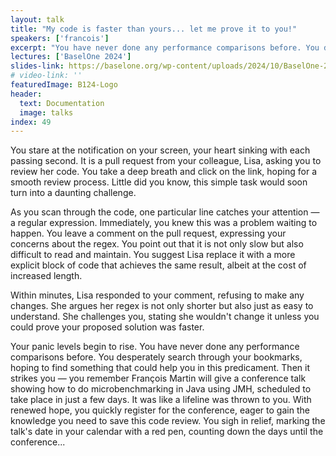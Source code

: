 ```yaml
---
layout: talk
title: "My code is faster than yours... let me prove it to you!"
speakers: ['francois']
excerpt: "You have never done any performance comparisons before. You desperately search through your bookmarks, hoping to find something that could help you in this predicament. Then it strikes you — you remember François Martin will give a conference talk showing how to do microbenchmarking in Java using JMH, scheduled to take place in just a few days. It was like a lifeline was thrown to you. With renewed hope, you quickly register for the conference, eager to gain the knowledge you need to save this code review. You sigh in relief, marking the talk's date in your calendar with a red pen, counting down the days until the conference..."
lectures: ['BaselOne 2024']
slides-link: https://baselone.org/wp-content/uploads/2024/10/BaselOne-2024-My_code_is_faster_than_yours_let_me_prove_it_to_you.pdf
# video-link: ''
featuredImage: B124-Logo
header:
  text: Documentation
  image: talks
index: 49
---
```


You stare at the notification on your screen, your heart sinking with each passing second. It is a pull request from your colleague, Lisa, asking you to review her code. You take a deep breath and click on the link, hoping for a smooth review process. Little did you know, this simple task would soon turn into a daunting challenge.

As you scan through the code, one particular line catches your attention — a regular expression. Immediately, you knew this was a problem waiting to happen. You leave a comment on the pull request, expressing your concerns about the regex. You point out that it is not only slow but also difficult to read and maintain. You suggest Lisa replace it with a more explicit block of code that achieves the same result, albeit at the cost of increased length.

Within minutes, Lisa responded to your comment, refusing to make any changes. She argues her regex is not only shorter but also just as easy to understand. She challenges you, stating she wouldn't change it unless you could prove your proposed solution was faster.

Your panic levels begin to rise. You have never done any performance comparisons before. You desperately search through your bookmarks, hoping to find something that could help you in this predicament. Then it strikes you — you remember François Martin will give a conference talk showing how to do microbenchmarking in Java using JMH, scheduled to take place in just a few days. It was like a lifeline was thrown to you. With renewed hope, you quickly register for the conference, eager to gain the knowledge you need to save this code review. You sigh in relief, marking the talk's date in your calendar with a red pen, counting down the days until the conference...